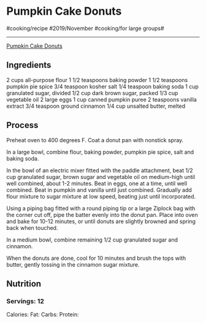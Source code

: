 # Pumpkin Cake Donuts
#cooking/recipe #2019/November #cooking/for large groups#
- - - -
[Pumpkin Cake Donuts](https://damndelicious.net/2018/10/24/pumpkin-cake-donuts/) 

## Ingredients
2 cups all-purpose flour
1 1/2 teaspoons baking powder
1 1/2 teaspoons pumpkin pie spice
3/4 teaspoon kosher salt
1/4 teaspoon baking soda
1 cup granulated sugar, divided
1/2 cup dark brown sugar, packed
1/3 cup vegetable oil
2 large eggs
1 cup canned pumpkin puree
2 teaspoons vanilla extract
3/4 teaspoon ground cinnamon
1/4 cup unsalted butter, melted

## Process
Preheat oven to 400 degrees F. Coat a donut pan with nonstick spray.

In a large bowl, combine flour, baking powder, pumpkin pie spice, salt and baking soda.

In the bowl of an electric mixer fitted with the paddle attachment, beat 1/2 cup granulated sugar, brown sugar and vegetable oil on medium-high until well combined, about 1-2 minutes. Beat in eggs, one at a time, until well combined. Beat in pumpkin and vanilla until just combined. Gradually add flour mixture to sugar mixture at low speed, beating just until incorporated.

Using a piping bag fitted with a round piping tip or a large Ziplock bag with the corner cut off, pipe the batter evenly into the donut pan. Place into oven and bake for 10-12 minutes, or until donuts are slightly browned and spring back when touched.

In a medium bowl, combine remaining 1/2 cup granulated sugar and cinnamon.

When the donuts are done, cool for 10 minutes and brush the tops with butter, gently tossing in the cinnamon sugar mixture.

## Nutrition
### Servings: 12
Calories: 
Fat: 
Carbs: 
Protein: 